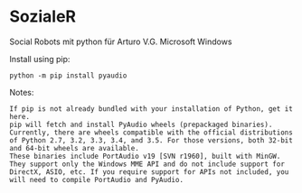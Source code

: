 # SozialeR
Social Robots mit python für Arturo V.G.
 Microsoft Windows

Install using pip:

    python -m pip install pyaudio 

Notes:

    If pip is not already bundled with your installation of Python, get it here.
    pip will fetch and install PyAudio wheels (prepackaged binaries). Currently, there are wheels compatible with the official distributions of Python 2.7, 3.2, 3.3, 3.4, and 3.5. For those versions, both 32-bit and 64-bit wheels are available.
    These binaries include PortAudio v19 [SVN r1960], built with MinGW. They support only the Windows MME API and do not include support for DirectX, ASIO, etc. If you require support for APIs not included, you will need to compile PortAudio and PyAudio.


